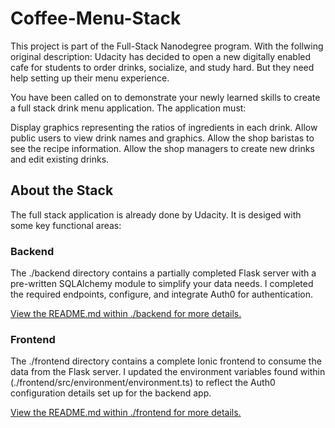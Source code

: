 # Coffee-Menu-Stack
This project is part of the Full-Stack Nanodegree program. With the follwing original description: Udacity has decided to open a new digitally enabled cafe for students to order drinks, socialize, and study hard. But they need help setting up their menu experience.

You have been called on to demonstrate your newly learned skills to create a full stack drink menu application. The application must:

Display graphics representing the ratios of ingredients in each drink.
Allow public users to view drink names and graphics.
Allow the shop baristas to see the recipe information.
Allow the shop managers to create new drinks and edit existing drinks.


## About the Stack
The full stack application is already done by Udacity. It is desiged with some key functional areas:

### Backend
The ./backend directory contains a partially completed Flask server with a pre-written SQLAlchemy module to simplify your data needs. I completed the required endpoints, configure, and integrate Auth0 for authentication.

[View the README.md within ./backend for more details.](./backend/README.md)

### Frontend
The ./frontend directory contains a complete Ionic frontend to consume the data from the Flask server. I updated the environment variables found within (./frontend/src/environment/environment.ts) to reflect the Auth0 configuration details set up for the backend app.

[View the README.md within ./frontend for more details.](./frontend/README.md)
